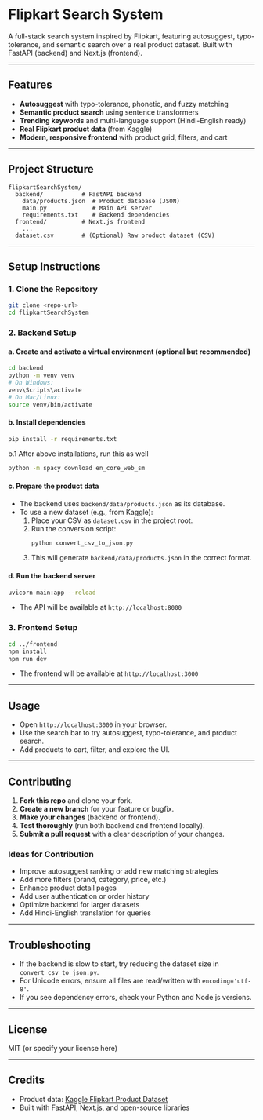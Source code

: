 # Flipkart Search System

A full-stack search system inspired by Flipkart, featuring autosuggest, typo-tolerance, and semantic search over a real product dataset. Built with FastAPI (backend) and Next.js (frontend).

---

## Features
- **Autosuggest** with typo-tolerance, phonetic, and fuzzy matching
- **Semantic product search** using sentence transformers
- **Trending keywords** and multi-language support (Hindi-English ready)
- **Real Flipkart product data** (from Kaggle)
- **Modern, responsive frontend** with product grid, filters, and cart

---

## Project Structure
```
flipkartSearchSystem/
  backend/           # FastAPI backend
    data/products.json  # Product database (JSON)
    main.py             # Main API server
    requirements.txt    # Backend dependencies
  frontend/          # Next.js frontend
    ...
  dataset.csv        # (Optional) Raw product dataset (CSV)
```

---

## Setup Instructions

### 1. Clone the Repository
```sh
git clone <repo-url>
cd flipkartSearchSystem
```

### 2. Backend Setup
#### a. Create and activate a virtual environment (optional but recommended)
```sh
cd backend
python -m venv venv
# On Windows:
venv\Scripts\activate
# On Mac/Linux:
source venv/bin/activate
```

#### b. Install dependencies
```sh
pip install -r requirements.txt
```
b.1 After above installations, run this as well
```sh
python -m spacy download en_core_web_sm
```

#### c. Prepare the product data
- The backend uses `backend/data/products.json` as its database.
- To use a new dataset (e.g., from Kaggle):
  1. Place your CSV as `dataset.csv` in the project root.
  2. Run the conversion script:
     ```sh
     python convert_csv_to_json.py
     ```
  3. This will generate `backend/data/products.json` in the correct format.

#### d. Run the backend server
```sh
uvicorn main:app --reload
```
- The API will be available at `http://localhost:8000`

### 3. Frontend Setup
```sh
cd ../frontend
npm install
npm run dev
```
- The frontend will be available at `http://localhost:3000`

---

## Usage
- Open `http://localhost:3000` in your browser.
- Use the search bar to try autosuggest, typo-tolerance, and product search.
- Add products to cart, filter, and explore the UI.

---

## Contributing
1. **Fork this repo** and clone your fork.
2. **Create a new branch** for your feature or bugfix.
3. **Make your changes** (backend or frontend).
4. **Test thoroughly** (run both backend and frontend locally).
5. **Submit a pull request** with a clear description of your changes.

### Ideas for Contribution
- Improve autosuggest ranking or add new matching strategies
- Add more filters (brand, category, price, etc.)
- Enhance product detail pages
- Add user authentication or order history
- Optimize backend for larger datasets
- Add Hindi-English translation for queries

---

## Troubleshooting
- If the backend is slow to start, try reducing the dataset size in `convert_csv_to_json.py`.
- For Unicode errors, ensure all files are read/written with `encoding='utf-8'`.
- If you see dependency errors, check your Python and Node.js versions.

---

## License
MIT (or specify your license here)

---

## Credits
- Product data: [Kaggle Flipkart Product Dataset](https://www.kaggle.com/datasets/priyankkhanna/flipkart-product-dataset-by-priyank-khanna)
- Built with FastAPI, Next.js, and open-source libraries 
